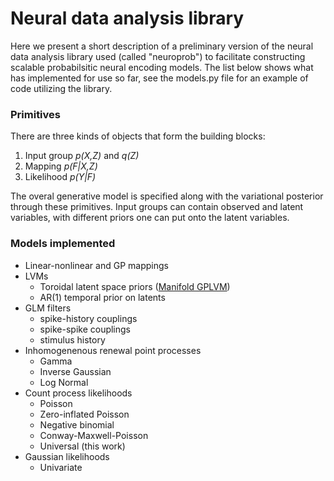 # Neural data analysis library

Here we present a short description of a preliminary version of the neural data analysis library used (called "neuroprob") to facilitate constructing scalable probabilsitic neural encoding models.
The list below shows what has implemented for use so far, see the models.py file for an example of code utilizing the library.


### Primitives

There are three kinds of objects that form the building blocks:
1. Input group *p(X,Z)* and *q(Z)*
2. Mapping *p(F|X,Z)*
3. Likelihood *p(Y|F)*

The overal generative model is specified along with the variational posterior through these primitives.
Input groups can contain observed and latent variables, with different priors one can put onto the latent variables.


### Models implemented

* Linear-nonlinear and GP mappings
* LVMs
    - Toroidal latent space priors ([Manifold GPLVM](https://arxiv.org/abs/2006.07429))
    - AR(1) temporal prior on latents
* GLM filters
    - spike-history couplings
    - spike-spike couplings
    - stimulus history
* Inhomogenenous renewal point processes
    - Gamma
    - Inverse Gaussian
    - Log Normal
* Count process likelihoods
    - Poisson
    - Zero-inflated Poisson
    - Negative binomial
    - Conway-Maxwell-Poisson
    - Universal (this work)
* Gaussian likelihoods
    - Univariate
